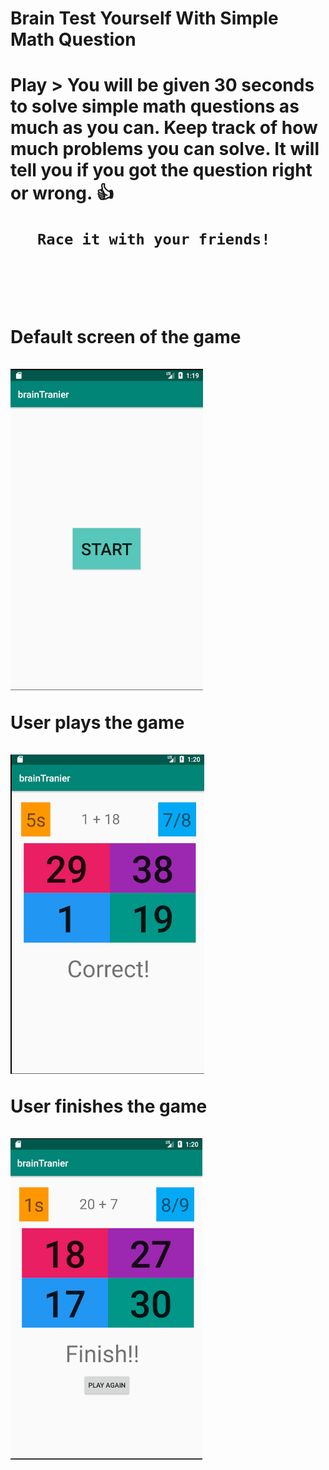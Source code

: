 <h1>Brain Test Yourself With Simple Math Question <h1>

Play > You will be given 30 seconds to solve simple math questions
       as much as you can. Keep track of how much problems you can solve.
       It will tell you if you got the question right or wrong. :+1:
       
       Race it with your friends! 

<br>
<br>

**Default screen of the game** <br>
<br>
![](/start.png)

**User plays the game** <br>
<br>
![](/game.png)

**User finishes the game** <br>
<br>
![](/done.png)
